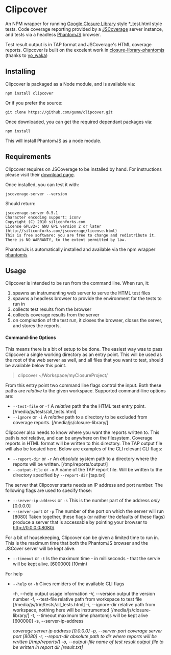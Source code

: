 # Clipcover #

An NPM wrapper for running [Google Closure Library](http://code.google.com/closure/library/index.html) style *_test.html style tests.
Code coverage reporting provided by a [JSCoverage](http://siliconforks.com/jscoverage/) server instance, and tests via a headless [PhantomJS](http://code.google.com/p/phantomjs/) browser.

Test result output is in TAP format and JSCoverage's HTML coverage reports.
Clipcover is built on the excelent work in [closure-library-phantomjs](https://github.com/waka/closure-library-phantomjs) (thanks to [yo_waka](https://github.com/waka))

## Installing ##
Clipcover is packaged as a Node module, and is available via:

```shell
npm install clipcover
```

Or if you prefer the source:

```shell
git clone https://github.com/gumm/clipcover.git
```
Once downloaded, you can get the required dependant packages via:

```shell
npm install
```
This will install PhantomJS as a node module.

## Requirements ##
Clipcover requires on JSCoverage to be installed by hand. For instructions please visit their [download page](http://siliconforks.com/jscoverage/download.html).

Once installed, you can test it with:
```shell
jscoverage-server --version
```
Should return:
```shell
jscoverage-server 0.5.1
Character encoding support: iconv
Copyright (C) 2010 siliconforks.com
License GPLv2+: GNU GPL version 2 or later (http://siliconforks.com/jscoverage/license.html)
This is free software: you are free to change and redistribute it.
There is NO WARRANTY, to the extent permitted by law.
```

PhantomJs is automatically installed and available via the npm wrapper [phantomjs](https://npmjs.org/package/phantomjs)

## Usage ##

Clipcover is intended to be run from the command line. When run, it:
 1. spawns an instrumenting web server to serve the HTML test files
 2. spawns a headless browser to provide the environment for the tests to run in
 3. collects test results from the browser
 4. collects coverage results from the server
 5. on compleation of the test run, it closes the browser, closes the server, and stores the reports.

#### Command-line Options ####
This means there is a bit of setup to be done. The easiest way was to pass Clipcover a single
working directory as an entry point. This will be used as the root of the web server as well, and all files that
you want to test, should be available below this point.

> clipcover ~/Workspace/myClosureProject/

From this entry point two command line flags control the input. Both these paths are *relative* to the given workspace.
Supported command-line options are:
 * `--test-file` or `-f`  A *relative* path the the HTML test entry point. [/media/js/tests/all_tests.html]
 * `--ignore` or `-i`     A *relative* path to a directory to be excluded from coverage reports. [/media/js/closure-library/]
 
Clipcover also needs to know where you want the reports written to. This path is *not* relative, and can be anywhere
on the filesystem. Coverage reports in HTML format will be written to this directory. The TAP output file will also
be located here. Below are examples of the CLI relevant CLI flags:
 * `--report-dir` or `-r` An *absolute* system path to a directory where the reports will be written. [/tmp/reports/output/]
 * `--output-file` or `-o` A name of the TAP report file. Will be written to the directory specified by `--report-dir` [tap.txt]

The server that Clipcover starts needs an IP address and port number. The following flags are used to specify those:
 * `--server-ip-address` or `-s` This is the number part of the address *only* [0.0.0.0]
 * `--server-port` or `-p` The number of the port on which the server will run [8080]
Taken together, these flags (or rather the defaults of these flags) produce a server that is accessable
by pointing your browser to http://0.0.0.0:8080/

For a bit of housekeeping, Clipcover can be given a limited time to run in. This is the maximum time that both the
PhantomJS browser and the JSCover server will be kept alive. 
 * `--timeout` or `-t` Is the maximum time - in milliseconds - that the servie will be kept alive. [600000] (10min)

For help
 * `--help` or `-h` Gives remiders of the available CLI flags

    -h, --help                         output usage information
    -V, --version                      output the version number
    -f, --test-file <path>             relative path from workspace to test file [/media/js/trin/tests/all_tests.html]
    -i, --ignore-dir <path>            relative path from workspace, nothing here will be instrumented [/media/js/closure-library/]
    -t, --timeout <milliseconds>       maximum time phantomjs will be kept alive [600000]
    -s, --server-ip-address <address>  coverage server ip address [0.0.0.0]
    -p, --server-port <port>           coverage server port [8080]
    -r, --report-dir <path>            absolute path to dir where reports will be written [/tmp/reports/]
    -o, --output-file <path>           name of test result output file to be written in report dir [result.txt]
